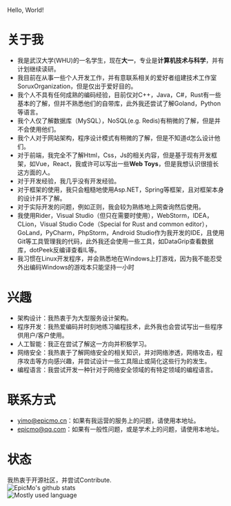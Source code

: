 Hello, World!
# 关于我
- 我是武汉大学(WHU)的一名学生，现在**大一**，专业是**计算机技术与科学**，并有计划继续读研。
- 我目前在从事一些个人开发工作，并有意联系相关的爱好者组建技术工作室SoruxOrganization，但是仅出于爱好目的。
- 我个人不具有任何成熟的编码经验，目前仅对C++，Java，C#，Rust有一些基本的了解，但并不熟悉他们的自带库，此外我还尝试了解Goland，Python等语言。
- 我个人仅了解数据库（MySQL），NoSQL(e.g. Redis)有稍微的了解，但是并不会使用他们。
- 我个人对于网站架构，程序设计模式有稍微的了解，但是不知道d怎么设计他们。
- 对于前端，我完全不了解Html，Css，Js的相关内容，但是基于现有开发框架，如Vue，React，我或许可以写出一些**Web Toys**，但是我想认识很擅长这方面的人。
- 对于开发经验，我几乎没有开发经验。
- 对于框架的使用，我只会粗糙地使用Asp.NET，Spring等框架，且对框架本身的设计并不了解。
- 对于实际开发的问题，例如正则，我会较为熟练地上网查询然后使用。
- 我使用Rider，Visual Studio（但只在需要时使用），WebStorm，IDEA，CLion，Visual Studio Code（Special for Rust and common editor），GoLand，PyCharm，PhpStorm，Android Studio作为我开发的IDE，且使用Git等工具管理我的代码，此外我还会使用一些工具，如DataGrip查看数据库，dotPeek反编译查看IL等。
- 我习惯在Linux开发程序，并会熟悉地在Windows上打游戏，因为我不能忍受外出编码Windows的游戏本只能坚持一小时
# 兴趣
- 架构设计：我热衷于为大型服务设计架构。
- 程序开发：我热爱编码并时刻地练习编程技术，此外我也会尝试写出一些程序供用户/客户使用。
- 人工智能：我正在尝试了解这一方向并积极学习。
- 网络安全：我热衷于了解网络安全的相关知识，并对网络渗透，网络攻击，程序攻击等方向感兴趣，并尝试设计一些工具阻止或简化这些行为的发生。
- 编程语言：我尝试开发一种针对于网络安全领域的有特定领域的编程语言。
# 联系方式
- yimo@epicmo.cn：如果有我运营的服务上的问题，请使用本地址。
- epicmo@qq.com：如果有一般性问题，或是学术上的问题，请使用本地址。
# 状态
我热衷于开源社区，并尝试Contribute.  
![EpicMo's github stats](https://github-readme-stats-ruby-one.vercel.app/api?username=liaosunny123&show_icons=true)  
![Mostly used language](https://github-readme-stats-ruby-one.vercel.app/api/top-langs/?username=liaosunny123&layout=compact)  
